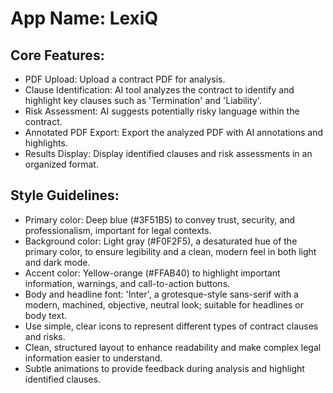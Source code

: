 # **App Name**: LexiQ

## Core Features:

- PDF Upload: Upload a contract PDF for analysis.
- Clause Identification: AI tool analyzes the contract to identify and highlight key clauses such as 'Termination' and 'Liability'.
- Risk Assessment: AI suggests potentially risky language within the contract.
- Annotated PDF Export: Export the analyzed PDF with AI annotations and highlights.
- Results Display: Display identified clauses and risk assessments in an organized format.

## Style Guidelines:

- Primary color: Deep blue (#3F51B5) to convey trust, security, and professionalism, important for legal contexts.
- Background color: Light gray (#F0F2F5), a desaturated hue of the primary color, to ensure legibility and a clean, modern feel in both light and dark mode.
- Accent color: Yellow-orange (#FFAB40) to highlight important information, warnings, and call-to-action buttons.
- Body and headline font: 'Inter', a grotesque-style sans-serif with a modern, machined, objective, neutral look; suitable for headlines or body text.
- Use simple, clear icons to represent different types of contract clauses and risks.
- Clean, structured layout to enhance readability and make complex legal information easier to understand.
- Subtle animations to provide feedback during analysis and highlight identified clauses.